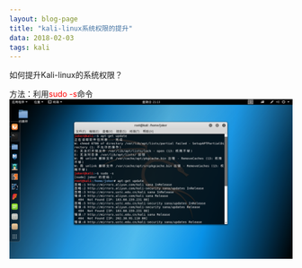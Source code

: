 ```yaml
---
layout: blog-page
title: "kali-linux系统权限的提升"
data: 2018-02-03
tags: kali
---
```

<p class="h1">如何提升Kali-linux的系统权限？</p>
方法：利用<span style="color:red">sudo -s</span>命令<br>
<img src="/assets/kali.png">